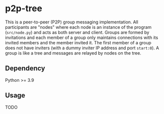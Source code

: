 # p2p-tree

This is a peer-to-peer (P2P) group messaging implementation.
All participants are "nodes" where each node is an instance
of the program (`src/node.py`) and acts as both server and client.
Groups are formed by invitations and each member of a group only maintains
connections with its invited members and the member invited it.
The first member of a group does not have inviters
(with a dummy inviter IP address and port `start:0`).
A group is like a tree and messages are relayed by nodes on the tree.

## Dependency

Python >= 3.9

## Usage

TODO
